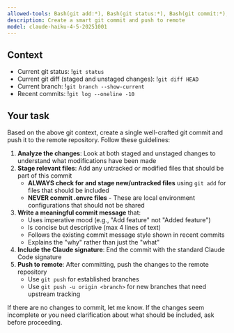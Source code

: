 ```yaml
---
allowed-tools: Bash(git add:*), Bash(git status:*), Bash(git commit:*), Bash(git diff:*), Bash(git log:*), Bash(git branch:*), Bash(git push:*)
description: Create a smart git commit and push to remote
model: claude-haiku-4-5-20251001
---
```


## Context

- Current git status: !`git status`
- Current git diff (staged and unstaged changes): !`git diff HEAD`
- Current branch: !`git branch --show-current`
- Recent commits: !`git log --oneline -10`

## Your task

Based on the above git context, create a single well-crafted git commit and push it to the remote repository. Follow these guidelines:

1. **Analyze the changes**: Look at both staged and unstaged changes to understand what modifications have been made
2. **Stage relevant files**: Add any untracked or modified files that should be part of this commit
   - **ALWAYS check for and stage new/untracked files** using `git add` for files that should be included
   - **NEVER commit .envrc files** - These are local environment configurations that should not be shared
3. **Write a meaningful commit message** that:
   - Uses imperative mood (e.g., "Add feature" not "Added feature")
   - Is concise but descriptive (max 4 lines of text)
   - Follows the existing commit message style shown in recent commits
   - Explains the "why" rather than just the "what"
4. **Include the Claude signature**: End the commit with the standard Claude Code signature
5. **Push to remote**: After committing, push the changes to the remote repository
   - Use `git push` for established branches
   - Use `git push -u origin <branch>` for new branches that need upstream tracking

If there are no changes to commit, let me know. If the changes seem incomplete or you need clarification about what should be included, ask before proceeding.